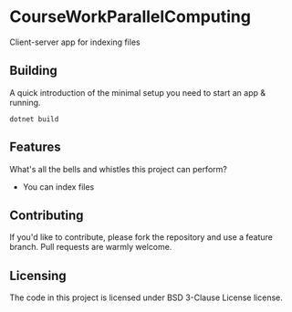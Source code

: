 # CourseWorkParallelComputing

Client-server app for indexing files


## Building

A quick introduction of the minimal setup you need to start an app & running.

``` shell
dotnet build
```

## Features

What's all the bells and whistles this project can perform?

* You can index files


## Contributing

If you'd like to contribute, please fork the repository and use a feature
branch. Pull requests are warmly welcome.

## Licensing

The code in this project is licensed under BSD 3-Clause License license.